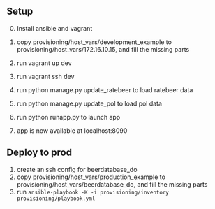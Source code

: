 Setup
-----

0. Install ansible and vagrant


1. copy provisioning/host_vars/development_example to provisioning/host_vars/172.16.10.15, and fill the missing parts

2. run vagrant up dev

3. run vagrant ssh dev

4. run python manage.py update_ratebeer to load ratebeer data

5. run python manage.py update_pol to load pol data

5. run python runapp.py to launch app

6. app is now available at localhost:8090



Deploy to prod
--------------
1. create an ssh config for beerdatabase_do
2. copy provisioning/host_vars/production_example to provisioning/host_vars/beerdatabase_do, and fill the missing parts
3. run ```ansible-playbook -K -i provisioning/inventory provisioning/playbook.yml```
